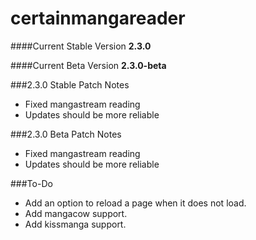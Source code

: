 # certainmangareader

####Current Stable Version
**2.3.0**

####Current Beta Version
**2.3.0-beta**

###2.3.0 Stable Patch Notes
- Fixed mangastream reading
- Updates should be more reliable

###2.3.0 Beta Patch Notes
- Fixed mangastream reading
- Updates should be more reliable

###To-Do
- Add an option to reload a page when it does not load.
- Add mangacow support.
- Add kissmanga support.
